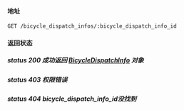 #### 地址
```
GET /bicycle_dispatch_infos/:bicycle_dispatch_info_id
```

#### 返回状态

##### status 200 成功返回 [BicycleDispatchInfo] 对象
##### status 403 权限错误
##### status 404 bicycle_dispatch_info_id没找到

[BicycleDispatchInfo]:entities.md#BicycleDispatchInfo

